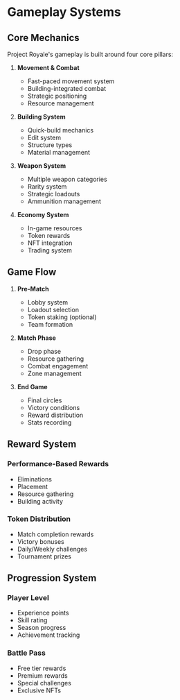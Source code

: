 # Gameplay Systems

## Core Mechanics

Project Royale's gameplay is built around four core pillars:

1. **Movement & Combat**
   - Fast-paced movement system
   - Building-integrated combat
   - Strategic positioning
   - Resource management

2. **Building System**
   - Quick-build mechanics
   - Edit system
   - Structure types
   - Material management

3. **Weapon System**
   - Multiple weapon categories
   - Rarity system
   - Strategic loadouts
   - Ammunition management

4. **Economy System**
   - In-game resources
   - Token rewards
   - NFT integration
   - Trading system

## Game Flow

1. **Pre-Match**
   - Lobby system
   - Loadout selection
   - Token staking (optional)
   - Team formation

2. **Match Phase**
   - Drop phase
   - Resource gathering
   - Combat engagement
   - Zone management

3. **End Game**
   - Final circles
   - Victory conditions
   - Reward distribution
   - Stats recording

## Reward System

### Performance-Based Rewards
- Eliminations
- Placement
- Resource gathering
- Building activity

### Token Distribution
- Match completion rewards
- Victory bonuses
- Daily/Weekly challenges
- Tournament prizes

## Progression System

### Player Level
- Experience points
- Skill rating
- Season progress
- Achievement tracking

### Battle Pass
- Free tier rewards
- Premium rewards
- Special challenges
- Exclusive NFTs 